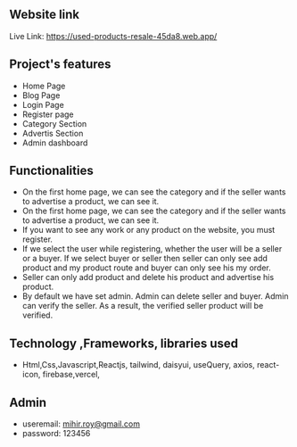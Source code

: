 ## Website link

Live Link: https://used-products-resale-45da8.web.app/



## Project's features

* Home Page
* Blog Page
* Login Page
* Register page
* Category Section
* Advertis Section
* Admin dashboard

## Functionalities

* On the first home page, we can see the category and if the seller wants to advertise a product, we can see it.
* On the first home page, we can see the category and if the seller wants to advertise a product, we can see it.
* If you want to see any work or any product on the website, you must register.
* If we select the user while registering, whether the user will be a seller or a buyer. If we select buyer or seller then seller can only see add product and my product route and buyer can only see his my order.
*  Seller can only add product and delete his product and advertise his product.
* By default we have set admin. Admin can delete seller and buyer. Admin can verify the seller. As a result, the verified seller product will be verified.

## Technology ,Frameworks, libraries used
* Html,Css,Javascript,Reactjs, tailwind, daisyui, useQuery, axios, react-icon, firebase,vercel, 

## Admin
* useremail: mihir.roy@gmail.com
* password: 123456